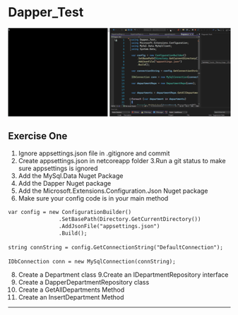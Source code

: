 # Dapper_Test
![](https://github.com/Verson-tech/Dapper_Test/blob/main/dapper-exercise-one.gif)
## Exercise One

1. Ignore appsettings.json file in .gitignore and commit
2. Create appsettings.json in netcoreapp folder
3.Run a git status to make sure appsettings is ignored
4. Add the MySql.Data Nuget Package
5. Add the Dapper Nuget package
6. Add the Microsoft.Extensions.Configuration.Json Nuget package
7. Make sure your config code is in your main method

```
var config = new ConfigurationBuilder()
                .SetBasePath(Directory.GetCurrentDirectory())
                .AddJsonFile("appsettings.json")
                .Build();

string connString = config.GetConnectionString("DefaultConnection");

IDbConnection conn = new MySqlConnection(connString);
```

8. Create a Department class
9.Create an IDepartmentRepository interface
10. Create a DapperDepartmentRepository class
11. Create a GetAllDepartments Method
12. Create an InsertDepartment Method

_____________________________________________________________________________
